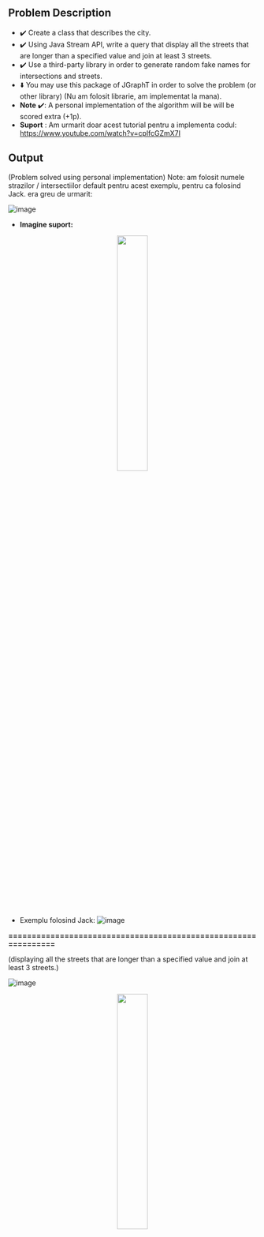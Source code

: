 ## Problem Description

  - ✔️ Create a class that describes the city.
  - ✔️ Using Java Stream API, write a query that display all the streets that are longer than a specified value and join at least 3 streets.
  - ✔️ Use a third-party library in order to generate random fake names for intersections and streets.
  - ⬇️ You may use this package of JGraphT in order to solve the problem (or other library) (Nu am folosit librarie, am implementat la mana). 
  -  **Note** ✔️: A personal implementation of the algorithm will be will be scored extra (+1p).
  -  **Suport** : Am urmarit doar acest tutorial pentru a implementa codul: https://www.youtube.com/watch?v=cplfcGZmX7I

## Output

(Problem solved using personal implementation)
Note: am folosit numele strazilor / intersectiilor default pentru acest exemplu, pentru ca folosind Jack. era greu de urmarit:

![image](https://user-images.githubusercontent.com/61457770/159135503-8995a145-9658-4254-a089-f7c44e05365c.png)
- **Imagine suport:**
<p align="center"><img src="https://user-images.githubusercontent.com/61457770/159135513-c5908415-ce86-4c1c-9531-6108d8b8cb07.png" width=35% height=35%></p>

- Exemplu folosind Jack:
  ![image](https://user-images.githubusercontent.com/61457770/159136256-39dffb32-0902-4842-8c2c-aeac21aa6c9d.png)

**===============================================================**

(displaying all the streets that are longer than a specified value and join at least 3 streets.)

![image](https://user-images.githubusercontent.com/61457770/159125879-bab48488-9f30-4c60-bcc3-7f24a1aaa8b5.png)
      <p align="center"><img src="https://user-images.githubusercontent.com/61457770/159125795-3b561c44-c47b-4ab0-a5bc-c70508a923f3.png" width=35% height=35%></p>

